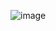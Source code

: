 ![image](https://user-images.githubusercontent.com/92800981/193443326-190cf43b-b384-4469-b163-e2ef87920540.png)
